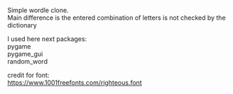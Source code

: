 Simple wordle clone. \
Main difference is the entered combination of letters is not checked by the dictionary 


I used here next packages:\
pygame \
pygame_gui \
random_word  

credit for font:\
https://www.1001freefonts.com/righteous.font
